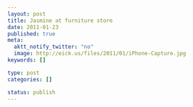 ```yaml
--- 
layout: post
title: Jasmine at furniture store
date: 2011-01-23
published: true
meta: 
  aktt_notify_twitter: "no"
  image: http://eick.us/files/2011/01/iPhone-Capture.jpg
keywords: []

type: post
categories: []

status: publish
---
```


